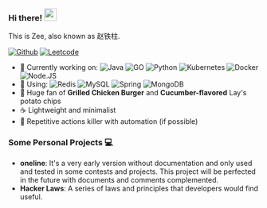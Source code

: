 ### Hi there! <a href="https://github.com/clarenceehsu"><img src="https://media.giphy.com/media/hvRJCLFzcasrR4ia7z/giphy.gif" width="25px"></a>

This is Zee, also known as 赵铁柱. 

[![Github](https://img.shields.io/badge/-Github-3f4441?logo=github&style=flat-square&link=https://github.com/clarenceehsu)](https://github.com/clarenceehsu)
[![Leetcode](https://img.shields.io/badge/-leetcode-3f4441?logo=leetcode&style=flat-square&link=https://leetcode-cn.com/u/zeesain/)](https://leetcode-cn.com/u/zeesain/)

<!-- [<img align="right" width="40%" src="http://github-readme-streak-stats.herokuapp.com?user=clarenceehsu&theme=dark">](https://git.io/streak-stats) -->

- 🚀 Currently working on: ![Java](https://img.shields.io/badge/Java-ED8B00?logo=openjdk&logoColor=white&style=flat-square) ![GO](https://img.shields.io/badge/Go-00ADD8?&logo=go&logoColor=white&style=flat-square) ![Python](https://img.shields.io/badge/Python-3776AB?&logo=python&logoColor=white&style=flat-square) ![Kubernetes](https://img.shields.io/badge/kubernetes-%23326ce5.svg?&logo=kubernetes&logoColor=white&style=flat-square) ![Docker](https://img.shields.io/badge/-Docker-46a2f1?style=flat-square&logo=docker&logoColor=white) ![Node.JS](https://img.shields.io/badge/Node.js-43853D?&logo=node.js&logoColor=white&style=flat-square)
- 🌱 Using: ![Redis](https://img.shields.io/badge/redis-%23DD0031.svg?&logo=redis&logoColor=white&style=flat-square) ![MySQL](https://img.shields.io/badge/MySQL-005C84?&logo=mysql&logoColor=white&style=flat-square) ![Spring](https://img.shields.io/badge/Spring-6DB33F?&logo=spring&logoColor=white&style=flat-square) ![MongoDB](https://img.shields.io/badge/MongoDB-4EA94B?&logo=mongodb&logoColor=white&style=flat-square) 
- 🌮 Huge fan of **Grilled Chicken Burger** and **Cucumber-flavored** Lay's potato chips
- ☕ Lightweight and minimalist
- 🚄 Repetitive actions killer with automation (if possible)

### Some Personal Projects 💻

- **oneline**: It's a very early version without documentation and only used and tested in some contests and projects. This project will be perfected in the future with documents and comments complemented.
- **Hacker Laws**: A series of laws and principles that developers would find useful.
